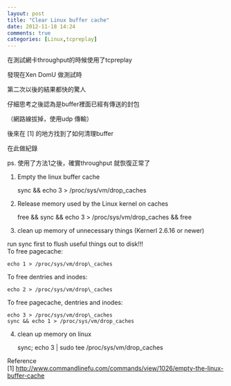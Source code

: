 ```yaml
---
layout: post
title: "Clear Linux buffer cache"
date: 2012-11-18 14:24
comments: true
categories: [Linux,tcpreplay]
---
```


在測試網卡throughput的時候使用了tcpreplay 

發現在Xen DomU 做測試時

第二次以後的結果都快的驚人

仔細思考之後認為是buffer裡面已經有傳送的封包

（網路線拔掉，使用udp 傳輸）

後來在 [1] 的地方找到了如何清理buffer

在此做紀錄

ps. 使用了方法1之後，確實throughput 就恢復正常了


1. Empty the linux buffer cache  

    sync && echo 3 > /proc/sys/vm/drop_caches  

2. Release memory used by the Linux kernel on caches  

    free && sync && echo 3 > /proc/sys/vm/drop_caches && free

3. clean up memory of unnecessary things (Kernerl 2.6.16 or newer)  

run sync first to flush useful things out to disk!!!  
To free pagecache:  

    echo 1 > /proc/sys/vm/drop\_caches  

To free dentries and inodes:  

    echo 2 > /proc/sys/vm/drop\_caches  

To free pagecache, dentries and inodes:  

    echo 3 > /proc/sys/vm/drop\_caches 
    sync && echo 1 > /proc/sys/vm/drop_caches

4. clean up memory on linux  

    sync; echo 3 | sudo tee /proc/sys/vm/drop\_caches

Reference  
[1] <http://www.commandlinefu.com/commands/view/1026/empty-the-linux-buffer-cache>
